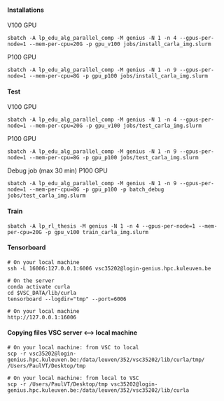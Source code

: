 #### Installations

V100 GPU
```
sbatch -A lp_edu_alg_parallel_comp -M genius -N 1 -n 4 --gpus-per-node=1 --mem-per-cpu=20G -p gpu_v100 jobs/install_carla_img.slurm
```

P100 GPU
```
sbatch -A lp_edu_alg_parallel_comp -M genius -N 1 -n 9 --gpus-per-node=1 --mem-per-cpu=8G -p gpu_p100 jobs/install_carla_img.slurm
```

#### Test
V100 GPU
```
sbatch -A lp_edu_alg_parallel_comp -M genius -N 1 -n 4 --gpus-per-node=1 --mem-per-cpu=20G -p gpu_v100 jobs/test_carla_img.slurm
```

P100 GPU
```
sbatch -A lp_edu_alg_parallel_comp -M genius -N 1 -n 9 --gpus-per-node=1 --mem-per-cpu=8G -p gpu_p100 jobs/test_carla_img.slurm
```

Debug job (max 30 min) P100 GPU
```
sbatch -A lp_edu_alg_parallel_comp -M genius -N 1 -n 9 --gpus-per-node=1 --mem-per-cpu=8G -p gpu_p100 -p batch_debug  jobs/test_carla_img.slurm
```

#### Train
```
sbatch -A lp_rl_thesis -M genius -N 1 -n 4 --gpus-per-node=1 --mem-per-cpu=20G -p gpu_v100 train_carla_img.slurm
```

#### Tensorboard
```
# On your local machine
ssh -L 16006:127.0.0.1:6006 vsc35202@login-genius.hpc.kuleuven.be

# On the server
conda activate curla
cd $VSC_DATA/lib/curla
tensorboard --logdir="tmp" --port=6006

# On your local machine
http://127.0.0.1:16006
```

#### Copying files VSC server <--> local machine
```
# On your local machine: from VSC to local
scp -r vsc35202@login-genius.hpc.kuleuven.be:/data/leuven/352/vsc35202/lib/curla/tmp/ /Users/PaulVT/Desktop/tmp

# On your local machine: from local to VSC
scp -r /Users/PaulVT/Desktop/tmp vsc35202@login-genius.hpc.kuleuven.be:/data/leuven/352/vsc35202/lib/curla
```
